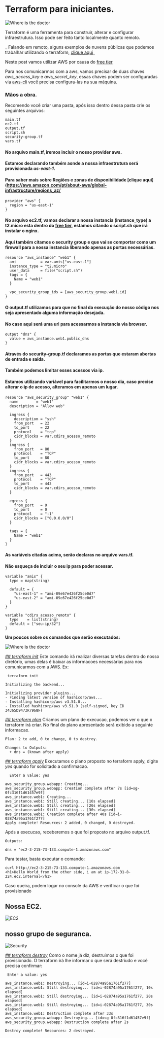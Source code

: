 # Terraform para iniciantes.
 ![Where is the doctor](/images/terraformicon.png)



Terraform é uma ferramenta para construir, alterar e configurar infraestrutura.
Isso pode ser feito tanto localmente quanto remoto.


_ Falando em remoto, alguns exemplos de nuvens públicas que podemos trabalhar utilizando o terraform, [clique aqui](https://registry.terraform.io/browse/providers)_

Neste post vamos utilizar AWS por causa do [free tier](https://aws.amazon.com/pt/free/?all-free-tier.sort-by=item.additionalFields.SortRank&all-free-tier.sort-order=asc&awsf.Free%20Tier%20Types=*all&awsf.Free%20Tier%20Categories=*all)

Para nos comunicarmos com a aws, vamos precisar de duas chaves _aws_access_key_ e _aws_secret_key_, essas chaves podem ser configuradas via [aws-cli](https://docs.aws.amazon.com/pt_br/cli/latest/userguide/install-cliv2.html)
você precisa configura-las na sua máquina.



### Mãos a obra.

Recomendo você criar uma pasta, após isso dentro dessa pasta crie os seguintes arquivos:

```
main.tf
ec2.tf
output.tf
script.sh
security-group.tf
vars.tf

```


#### No arquivo main.tf, iremos incluir o nosso provider aws.
#### Estamos declarando também aonde a nossa infraestrutura será provisionada _us-east-1_.
#### Para saber mais sobre Regiões e zonas de disponibilidade [clique aqui](https://aws.amazon.com/pt/about-aws/global-infrastructure/regions_az/

```
provider "aws" {
  region = "us-east-1"
}
```


#### No arquivo ec2.tf, vamos declarar a nossa instancia (instance_type) a t2.micro esta dentro do [free tier](https://aws.amazon.com/pt/free/?all-free-tier.sort-by=item.additionalFields.SortRank&all-free-tier.sort-order=asc&awsf.Free%20Tier%20Types=*all&awsf.Free%20Tier%20Categories=*all), estamos citando o script.sh que irá instalar o nginx.
#### Aqui também citamos o security group e que vai se comportar como um firewall para a nossa instancia liberando apenas as portas necessárias.


```
resource "aws_instance" "web1" {
  ami           = var.amis["us-east-1"]
  instance_type = "t2.micro"
  user_data     = file("script.sh")
  tags = {
    Name = "web1"
  }

  vpc_security_group_ids = [aws_security_group.web1.id]
}
```

#### O output.tf utilizamos para que no final da execução do nosso código nos seja apresentado alguma informação desejada.
#### No caso aqui será uma url para acessarmos a instancia via browser.

```
output "dns" {
  value = aws_instance.web1.public_dns
}
```

#### Através do security-group.tf declaramos as portas que estaram abertas de entrada e saida.
#### Também podemos limitar esses acessos via ip.
#### Estamos utilizando variável para facilitarmos o nosso dia, caso precise alterar o ip de acesso, alteramos em apenas um lugar.

```
resource "aws_security_group" "web1" {
  name        = "web1"
  description = "Allow web"

  ingress {
    description = "ssh"
    from_port   = 22
    to_port     = 22
    protocol    = "tcp"
    cidr_blocks = var.cdirs_acesso_remoto
  }
  ingress {
    from_port   = 80
    protocol    = "TCP"
    to_port     = 80
    cidr_blocks = var.cdirs_acesso_remoto
  }
  ingress {
    from_port   = 443
    protocol    = "TCP"
    to_port     = 443
    cidr_blocks = var.cdirs_acesso_remoto
  }

  egress {
    from_port   = 0
    to_port     = 0
    protocol    = "-1"
    cidr_blocks = ["0.0.0.0/0"]
  }

  tags = {
    Name = "web1"
  }
}
```

#### As variáveis citadas acima, serão declaras no arquivo vars.tf.
#### Não esqueça de incluir o seu ip para poder acessar.

```
variable "amis" {
  type = map(string)

  default = {
    "us-east-1" = "ami-09e67e426f25ce0d7"
    "us-east-2" = "ami-09e67e426f25ce0d7"
  }
}

variable "cdirs_acesso_remoto" {
  type    = list(string)
  default = ["seu-ip/32"]
}
```

**Um poucos sobre os comandos que serão executados:**

![Where is the doctor](images/terraformcycle.png)


_[## terraform init](https://www.terraform.io/docs/cli/commands/init.html)_
Este comando irá realizar diversas tarefas dentro do nosso diretório, umas delas é baixar as informacoes necessárias para nos comunicarmos com a AWS.
Ex:
```
 terraform init

Initializing the backend...

Initializing provider plugins...
- Finding latest version of hashicorp/aws...
- Installing hashicorp/aws v3.51.0...
- Installed hashicorp/aws v3.51.0 (self-signed, key ID 34365D9473R7968F)
```




_[## terraform plan](https://www.terraform.io/docs/cli/commands/plan.html)_
Criamos um plano de execucao, podemos ver o que o terraform irá criar.
No final do plano apresentado será exibido a seguinte informacao.
```
Plan: 2 to add, 0 to change, 0 to destroy.

Changes to Outputs:
  + dns = (known after apply)
```

_[## terraform apply](https://www.terraform.io/docs/cli/commands/apply.html)_
Executamos o plano proposto no terraform apply, digite _yes_ quando for solicitado a confirmacao.

```
  Enter a value: yes

aws_security_group.webapp: Creating...
aws_security_group.webapp: Creation complete after 7s [id=sg-0fc316f1d61457e9f]
aws_instance.web1: Creating...
aws_instance.web1: Still creating... [10s elapsed]
aws_instance.web1: Still creating... [20s elapsed]
aws_instance.web1: Still creating... [30s elapsed]
aws_instance.web1: Creation complete after 40s [id=i-02874a95a1761f277]
Apply complete! Resources: 2 added, 0 changed, 0 destroyed.
```

Após a execucao, receberemos o que foi proposto no arquivo output.tf.

```
Outputs:

dns = "ec2-3-215-73-133.compute-1.amazonaws.com"
```

Para testar, basta executar o comando:

```
curl http://ec2-3-215-73-133.compute-1.amazonaws.com
<h1>Hello World from the other side, i am at ip-172-31-8-224.ec2.internal</h1>
```
Caso queira, podem logar no console da AWS e verificar o que foi provisionado

## Nossa EC2.
![EC2](/images/ec2.png)


## nosso grupo de seguranca.
![Security](/images/security_group.png)


_[## terraform destroy](https://www.terraform.io/docs/cli/commands/destroy.html)_
Como o nome já diz, destruimos o que foi provisionado.
O terraform irá lhe informar o que será destriudo e você precisa confirmar:

```
 Enter a value: yes

aws_instance.web1: Destroying... [id=i-02874a95a1761f277]
aws_instance.web1: Still destroying... [id=i-02874a95a1761f277, 10s elapsed]
aws_instance.web1: Still destroying... [id=i-02874a95a1761f277, 20s elapsed]
aws_instance.web1: Still destroying... [id=i-02874a95a1761f277, 30s elapsed]
aws_instance.web1: Destruction complete after 33s
aws_security_group.webapp: Destroying... [id=sg-0fc316f1d61457e9f]
aws_security_group.webapp: Destruction complete after 2s

Destroy complete! Resources: 2 destroyed.
```





